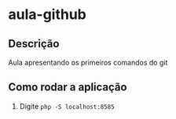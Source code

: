 # aula-github
## Descrição

Aula apresentando os primeiros comandos do git

## Como rodar a aplicação
1. Digite `php -S localhost:8585`